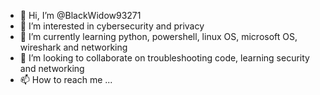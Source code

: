 - 👋 Hi, I’m @BlackWidow93271
- 👀 I’m interested in cybersecurity and privacy
- 🌱 I’m currently learning python, powershell, linux OS, microsoft OS, wireshark and networking
- 💞️ I’m looking to collaborate on troubleshooting code, learning security and networking
- 📫 How to reach me ...
<!---
BlackWidow93271 is a ✨ special ✨ repository because its `README.md` (this file) appears on your GitHub profile.
You can click the Preview link to take a look at your changes.
--->
